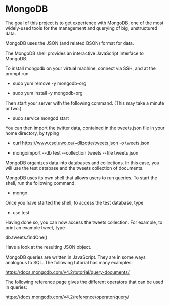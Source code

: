 # MongoDB
The goal of this project is to get experience with MongoDB, one of the most widely-used tools for the management and querying of big, unstructured data.

MongoDB uses the JSON (and related BSON) format for data.

The MongoDB shell provides an interactive JavaScript interface to MongoDB.

To install mongodb on your virtual machine, connect via SSH, and at the prompt run

- sudo yum remove -y mongodb-org

- sudo yum install -y mongodb-org

Then start your server with the following command. (This may take a minute or two.)

- sudo service mongod start

You can then import the twitter data, contained in the tweets.json file in your home directory, by typing

- curl https://www.csd.uwo.ca/~dlizotte/tweets.json -o tweets.json

- mongoimport --db test --collection tweets --file tweets.json

MongoDB organizes data into databases and collections. In this case, you will use the test database and the tweets collection of documents.

MongoDB uses its own shell that allows users to run queries. To start the shell, run the following command:

- mongo

Once you have started the shell, to access the test database, type

- use test

Having done so, you can now access the tweets collection. For example, to print an example tweet, type

db.tweets.findOne()

Have a look at the resulting JSON object.

MongoDB queries are written in JavaScript. They are in some ways analogous to SQL. The following tutorial has many examples:

https://docs.mongodb.com/v4.2/tutorial/query-documents/

The following reference page gives the different operators that can be used in queries:

https://docs.mongodb.com/v4.2/reference/operator/query/


